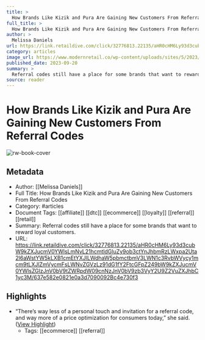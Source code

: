 ```yaml
---
title: >
  How Brands Like Kizik and Pura Are Gaining New Customers From Referral Codes
full_title: >
  How Brands Like Kizik and Pura Are Gaining New Customers From Referral Codes
author: >
  Melissa Daniels
url: https://link.retaildive.com/click/32776813.22135/aHR0cHM6Ly93d3cubW9kZXJucmV0YWlsLmNvL21hcmtldGluZy9ob3ctYnJhbmRzLWxpa2Uta2l6aWstYW5kLXB1cmEtYXJlLWdhaW5pbmctbmV3LWN1c3RvbWVycy1mcm9tLXJlZmVycmFsLWNvZGVzLz91dG1fY2FtcGFpZ249bW9kZXJucmV0YWlsZGlzJnV0bV9tZWRpdW09cnNzJnV0bV9zb3VyY2U9Z2VuZXJhbC1yc3M/637e582e0821e0a3d7090092Bc4e730f3
category: articles
image_url: https://www.modernretail.co/wp-content/uploads/sites/5/2023/09/kizik21_Irvine_Group_Photo-7.jpg
published_date: 2023-09-20
summary: >
  Referral codes still have a place for some brands that want to reward loyal customers.
source: reader
---
```

# How Brands Like Kizik and Pura Are Gaining New Customers From Referral Codes

![rw-book-cover](https://www.modernretail.co/wp-content/uploads/sites/5/2023/09/kizik21_Irvine_Group_Photo-7.jpg)

## Metadata
- Author: [[Melissa Daniels]]
- Full Title: How Brands Like Kizik and Pura Are Gaining New Customers From Referral Codes
- Category: #articles
- Document Tags: [[affiliate]] [[dtc]] [[ecommerce]] [[loyalty]] [[referral]] [[retail]] 
- Summary: Referral codes still have a place for some brands that want to reward loyal customers.
- URL: https://link.retaildive.com/click/32776813.22135/aHR0cHM6Ly93d3cubW9kZXJucmV0YWlsLmNvL21hcmtldGluZy9ob3ctYnJhbmRzLWxpa2Uta2l6aWstYW5kLXB1cmEtYXJlLWdhaW5pbmctbmV3LWN1c3RvbWVycy1mcm9tLXJlZmVycmFsLWNvZGVzLz91dG1fY2FtcGFpZ249bW9kZXJucmV0YWlsZGlzJnV0bV9tZWRpdW09cnNzJnV0bV9zb3VyY2U9Z2VuZXJhbC1yc3M/637e582e0821e0a3d7090092Bc4e730f3

## Highlights
- “There’s way less of a personal touch and invitation for a referral code, and way more of a price optimization for consumers today,” she said. ([View Highlight](https://read.readwise.io/read/01hcf1n1nms0sznegt4f644j5g))
    - Tags: [[ecommerce]] [[referral]] 


